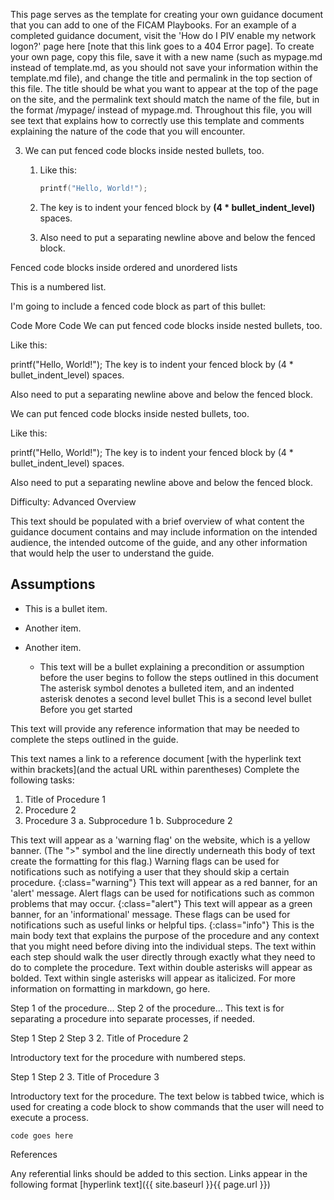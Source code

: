 This page serves as the template for creating your own guidance document that you can add to one of the FICAM Playbooks. For an example of a completed guidance document, visit the 'How do I PIV enable my network logon?' page here [note that this link goes to a 404 Error page]. To create your own page, copy this file, save it with a new name (such as mypage.md instead of template.md, as you should not save your information within the template.md file), and change the title and permalink in the top section of this file. The title should be what you want to appear at the top of the page on the site, and the permalink text should match the name of the file, but in the format /mypage/ instead of mypage.md. Throughout this file, you will see text that explains how to correctly use this template and comments explaining the nature of the code that you will encounter.

3. We can put fenced code blocks inside nested bullets, too.
   1. Like this:

        ```c
        printf("Hello, World!");
        ```

   2. The key is to indent your fenced block by **(4 * bullet_indent_level)** spaces.
   3. Also need to put a separating newline above and below the fenced block.


Fenced code blocks inside ordered and unordered lists

This is a numbered list.

I'm going to include a fenced code block as part of this bullet:

Code
More Code
We can put fenced code blocks inside nested bullets, too.

Like this:

printf("Hello, World!");
The key is to indent your fenced block by (4 * bullet_indent_level) spaces.

Also need to put a separating newline above and below the fenced block.




We can put fenced code blocks inside nested bullets, too.

Like this:

printf("Hello, World!");
The key is to indent your fenced block by (4 * bullet_indent_level) spaces.

Also need to put a separating newline above and below the fenced block.

<script> $(function() { $( "#accordion" ).accordion({ heightStyle: "content", collapsible: "true", active: "false" }); }); </script>
Difficulty: Advanced
Overview

This text should be populated with a brief overview of what content the guidance document contains and may include information on the intended audience, the intended outcome of the guide, and any other information that would help the user to understand the guide.

## Assumptions
- This is a bullet item.
- Another item.
- Another item.

  * This text will be a bullet explaining a precondition or assumption before the user begins to follow the steps outlined in this document
The asterisk symbol denotes a bulleted item, and an indented asterisk denotes a second level bullet
This is a second level bullet
Before you get started

This text will provide any reference information that may be needed to complete the steps outlined in the guide.

This text names a link to a reference document [with the hyperlink text within brackets](and the actual URL within parentheses)
Complete the following tasks:

1. Title of Procedure 1
2. Procedure 2
3. Procedure 3
    a. Subprocedure 1
    b. Subprocedure 2

This text will appear as a 'warning flag' on the website, which is a yellow banner. (The ">" symbol and the line directly underneath this body of text create the formatting for this flag.) Warning flags can be used for notifications such as notifying a user that they should skip a certain procedure. {:class="warning"}
This text will appear as a red banner, for an 'alert' message. Alert flags can be used for notifications such as common problems that may occur. {:class="alert"}
This text will appear as a green banner, for an 'informational' message. These flags can be used for notifications such as useful links or helpful tips. {:class="info"}
This is the main body text that explains the purpose of the procedure and any context that you might need before diving into the individual steps. The text within each step should walk the user directly through exactly what they need to do to complete the procedure. Text within double asterisks will appear as bolded. Text within single asterisks will appear as italicized. For more information on formatting in markdown, go here.

Step 1 of the procedure...
Step 2 of the procedure...
This text is for separating a procedure into separate processes, if needed.

Step 1
Step 2
Step 3
2. Title of Procedure 2

Introductory text for the procedure with numbered steps.

Step 1
Step 2
3. Title of Procedure 3

Introductory text for the procedure. The text below is tabbed twice, which is used for creating a code block to show commands that the user will need to execute a process.

    code goes here
References

Any referential links should be added to this section. Links appear in the following format [hyperlink text]({{ site.baseurl }}{{ page.url }})
